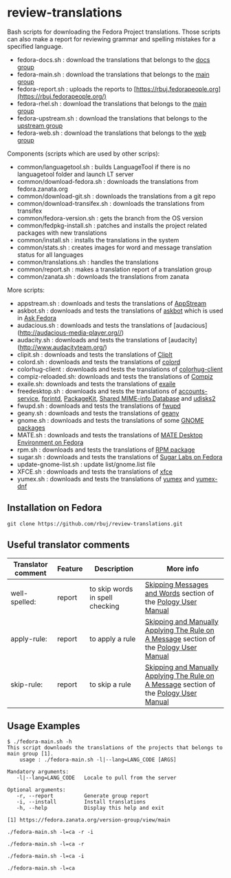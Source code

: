 # review-translations

Bash scripts for downloading the Fedora Project translations. Those scripts can also make a report for reviewing grammar and spelling mistakes for a specified language.
* fedora-docs.sh : download the translations that belongs to the [docs group](https://fedora.zanata.org/version-group/view/docs)
* fedora-main.sh : download the translations that belongs to the [main group](https://fedora.zanata.org/version-group/view/main)
* fedora-report.sh : uploads the reports to [https://rbuj.fedorapeople.org](https://rbuj.fedorapeople.org/)
* fedora-rhel.sh : download the translations that belongs to the [main group](https://fedora.zanata.org/version-group/view/rhel)
* fedora-upstream.sh : download the translations that belongs to the [upstream group](https://fedora.zanata.org/version-group/view/upstream)
* fedora-web.sh : download the translations that belongs to the [web group](https://fedora.zanata.org/version-group/view/web)

Components (scripts which are used by other scrips):
* common/languagetool.sh : builds LanguageTool if there is no languagetool folder and launch LT server
* common/download-fedora.sh : downloads the translations from fedora.zanata.org
* common/download-git.sh : downloads the translations from a git repo
* common/download-transifex.sh : downloads the translations from transifex
* common/fedora-version.sh : gets the branch from the OS version
* common/fedpkg-install.sh : patches and installs the project related packages with new translations
* common/install.sh : installs the translations in the system
* common/stats.sh : creates images for word and message translation status for all languages
* common/translations.sh : handles the translations
* common/report.sh : makes a translation report of a translation group
* common/zanata.sh : downloads the translations from zanata

More scripts:
* appstream.sh : downloads and tests the translations of [AppStream](http://www.freedesktop.org/wiki/Distributions/AppStream/)
* askbot.sh : downloads and tests the translations of [askbot](https://askbot.com/) which is used in [Ask Fedora](https://ask.fedoraproject.org)
* audacious.sh : downloads and tests the translations of [audacious] (http://audacious-media-player.org//)
* audacity.sh : downloads and tests the translations of [audacity] (http://www.audacityteam.org/)
* clipit.sh : downloads and tests the translations of [ClipIt](https://github.com/shantzu/ClipIt)
* colord.sh : downloads and tests the translations of [colord](https://www.freedesktop.org/software/colord/)
* colorhug-client : downloads and tests the translations of [colorhug-client](http://www.hughski.com/)
* compiz-reloaded.sh: downloads and tests the translations of [Compiz](http://www.compiz.org/)
* exaile.sh: downloads and tests the translations of [exaile](http://www.exaile.org/)
* freedesktop.sh : downloads and tests the translations of [accounts-service](http://freedesktop.org/wiki/Software/AccountsService/), [fprintd](http://www.freedesktop.org/wiki/Software/fprint/), [PackageKit](http://www.freedesktop.org/software/PackageKit/), [Shared MIME-info Database](http://standards.freedesktop.org/shared-mime-info-spec/latest/) and [udisks2](http://www.freedesktop.org/wiki/Software/udisks/)
* fwupd.sh : downloads and tests the translations of [fwupd](http://www.fwupd.org/)
* geany.sh : downloads and tests the translations of [geany](http://www.geany.org/)
* gnome.sh : downloads and tests the translations of some [GNOME packages](https://www.gnome.org/)
* MATE.sh : downloads and tests the translations of [MATE Desktop Environment on Fedora](http://mate-desktop.org/)
* rpm.sh : downloads and tests the translations of [RPM package](http://www.rpm.org/)
* sugar.sh : downloads and tests the translations of [Sugar Labs on Fedora](https://spins.fedoraproject.org/soas/)
* update-gnome-list.sh : update list/gnome.list file
* XFCE.sh : downloads and tests the translations of [xfce](http://www.xfce.org/)
* yumex.sh : downloads and tests the translations of [yumex](http://www.yumex.dk/) and [yumex-dnf](http://www.yumex.dk/)

Installation on Fedora
----------------------

```
git clone https://github.com/rbuj/review-translations.git
```

Useful translator comments
--------------------------
| Translator comment  | Feature | Description | More info  |
| ------------------- | ------- | ----------- | ---------- |
| well-spelled:       | report  | to skip words in spell checking | [Skipping Messages and Words](http://pology.nedohodnik.net//doc/user/en_US/index-mono.html#sec-lgspskip) section of the [Pology User Manual](http://pology.nedohodnik.net//doc/user/en_US/index-mono.html) |
| apply-rule:         | report  | to apply a rule | [Skipping and Manually Applying The Rule on A Message](http://pology.nedohodnik.net//doc/user/en_US/index-mono.html) section of the [Pology User Manual](http://pology.nedohodnik.net//doc/user/en_US/index-mono.html) |
| skip-rule:          | report  | to skip a rule | [Skipping and Manually Applying The Rule on A Message](http://pology.nedohodnik.net//doc/user/en_US/index-mono.html) section of the [Pology User Manual](http://pology.nedohodnik.net//doc/user/en_US/index-mono.html) |

Usage Examples
--------------

```
$ ./fedora-main.sh -h
This script downloads the translations of the projects that belongs to main group [1].
    usage : ./fedora-main.sh -l|--lang=LANG_CODE [ARGS]

Mandatory arguments:
   -l|--lang=LANG_CODE   Locale to pull from the server

Optional arguments:
   -r, --report          Generate group report
   -i, --install         Install translations
   -h, --help            Display this help and exit

[1] https://fedora.zanata.org/version-group/view/main
```


```
./fedora-main.sh -l=ca -r -i
```


```
./fedora-main.sh -l=ca -r
```


```
./fedora-main.sh -l=ca -i
```


```
./fedora-main.sh -l=ca
```

